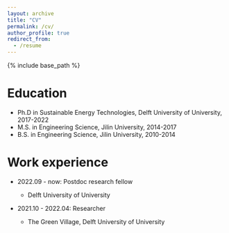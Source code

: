 ```yaml
---
layout: archive
title: "CV"
permalink: /cv/
author_profile: true
redirect_from:
  - /resume
---
```


{% include base_path %}

Education
======
* Ph.D in Sustainable Energy Technologies, Delft University of University, 2017-2022
* M.S. in Engineering Science, Jilin University, 2014-2017
* B.S. in Engineering Science, Jilin University, 2010-2014



Work experience
======
* 2022.09 - now: Postdoc research fellow
  * Delft University of University


* 2021.10 - 2022.04: Researcher
  * The Green Village, Delft University of University

  
